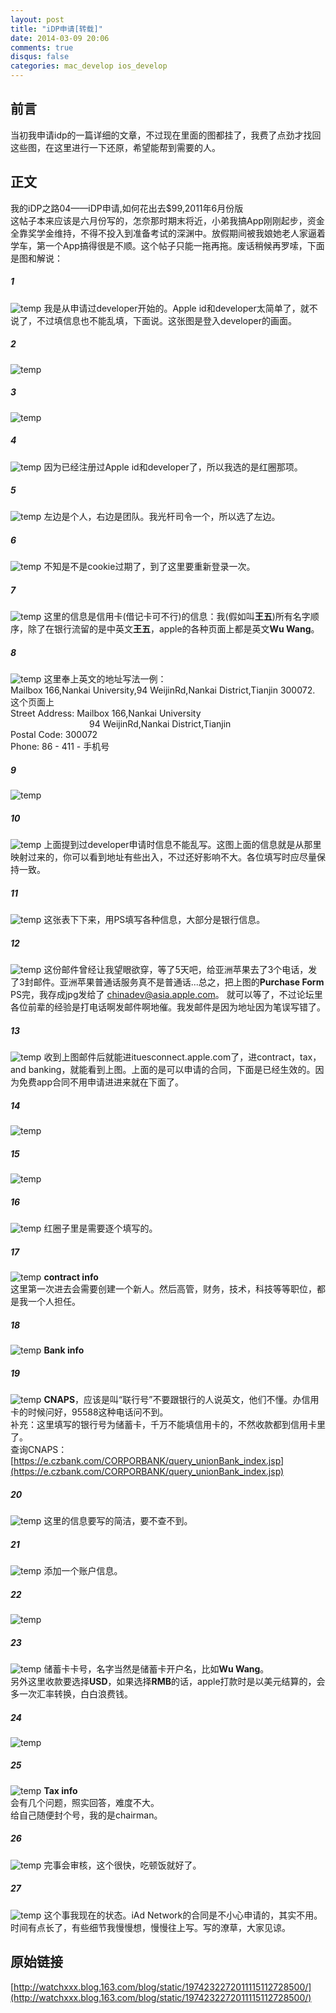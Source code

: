 ```yaml
---
layout: post
title: "iDP申请[转载]"
date: 2014-03-09 20:06
comments: true
disqus: false
categories: mac_develop ios_develop
---
```

## 前言
当初我申请idp的一篇详细的文章，不过现在里面的图都挂了，我费了点劲才找回这些图，在这里进行一下还原，希望能帮到需要的人。

## 正文
我的iDP之路04——iDP申请,如何花出去$99,2011年6月份版   
这帖子本来应该是六月份写的，怎奈那时期末将近，小弟我搞App刚刚起步，资金全靠奖学金维持，不得不投入到准备考试的深渊中。放假期间被我娘她老人家逼着学车，第一个App搞得很是不顺。这个帖子只能一拖再拖。废话稍候再罗嗦，下面是图和解说： 
<!-- more -->
##### 1 
![temp](/images/2014/03/09/01.png)
我是从申请过developer开始的。Apple id和developer太简单了，就不说了，不过填信息也不能乱填，下面说。这张图是登入developer的画面。
##### 2
![temp](/images/2014/03/09/02.png)
##### 3
![temp](/images/2014/03/09/03.png)
##### 4
![temp](/images/2014/03/09/04.png)
因为已经注册过Apple id和developer了，所以我选的是红圈那项。 
##### 5
![temp](/images/2014/03/09/05.png)
左边是个人，右边是团队。我光杆司令一个，所以选了左边。 
##### 6
![temp](/images/2014/03/09/06.png)
不知是不是cookie过期了，到了这里要重新登录一次。 
##### 7
![temp](/images/2014/03/09/07.png)
这里的信息是信用卡(借记卡可不行)的信息：我(假如叫**王五**)所有名字顺序，除了在银行流留的是中英文**王五**，apple的各种页面上都是英文**Wu Wang**。 
##### 8
![temp](/images/2014/03/09/08.png)
这里奉上英文的地址写法一例：   
Mailbox 166,Nankai University,94 WeijinRd,Nankai District,Tianjin 300072.    
这个页面上    
Street Address: Mailbox 166,Nankai University    
&nbsp;&nbsp;&nbsp;&nbsp;&nbsp;&nbsp;&nbsp;&nbsp;&nbsp;&nbsp;&nbsp;&nbsp;&nbsp;
&nbsp;&nbsp;&nbsp;&nbsp;&nbsp;&nbsp;&nbsp;&nbsp;&nbsp;&nbsp;&nbsp;&nbsp;&nbsp;
&nbsp;&nbsp;&nbsp;&nbsp;94 WeijinRd,Nankai District,Tianjin    
Postal Code: 300072    
Phone: 86 - 411 - 手机号
##### 9
![temp](/images/2014/03/09/09.png)
##### 10
![temp](/images/2014/03/09/10.png)
上面提到过developer申请时信息不能乱写。这图上面的信息就是从那里映射过来的，你可以看到地址有些出入，不过还好影响不大。各位填写时应尽量保持一致。
##### 11
![temp](/images/2014/03/09/11.png)
这张表下下来，用PS填写各种信息，大部分是银行信息。 
##### 12
![temp](/images/2014/03/09/12.png)
这份邮件曾经让我望眼欲穿，等了5天吧，给亚洲苹果去了3个电话，发了3封邮件。亚洲苹果普通话服务真不是普通话...总之，把上图的**Purchase Form** PS完，我存成jpg发给了 
<font color=red>chinadev@asia.apple.com</font>。
就可以等了，不过论坛里各位前辈的经验是打电话啊发邮件啊地催。我发邮件是因为地址因为笔误写错了。
##### 13
![temp](/images/2014/03/09/13.png)
收到上图邮件后就能进ituesconnect.apple.com了，进contract，tax，and banking，就能看到上图。上面的是可以申请的合同，下面是已经生效的。因为免费app合同不用申请进进来就在下面了。
##### 14
![temp](/images/2014/03/09/14.png)
##### 15
![temp](/images/2014/03/09/15.png)
##### 16
![temp](/images/2014/03/09/16.png)
红圈子里是需要逐个填写的。
##### 17
![temp](/images/2014/03/09/17.png)
**contract info**    
这里第一次进去会需要创建一个新人。然后高管，财务，技术，科技等等职位，都是我一个人担任。
##### 18
![temp](/images/2014/03/09/18.png)
**Bank info**
##### 19
![temp](/images/2014/03/09/19.png)
**CNAPS**，应该是叫“联行号”不要跟银行的人说英文，他们不懂。办信用卡的时候问好，95588这种电话问不到。   
补充：这里填写的银行号为储蓄卡，千万不能填信用卡的，不然收款都到信用卡里了。   
查询CNAPS：[https://e.czbank.com/CORPORBANK/query_unionBank_index.jsp](https://e.czbank.com/CORPORBANK/query_unionBank_index.jsp)
##### 20
![temp](/images/2014/03/09/20.png)
这里的信息要写的简洁，要不查不到。 
##### 21
![temp](/images/2014/03/09/21.png)
添加一个账户信息。 
##### 22
![temp](/images/2014/03/09/22.png)
##### 23
![temp](/images/2014/03/09/23.png)
储蓄卡卡号，名字当然是储蓄卡开户名，比如**Wu Wang**。    
另外这里收款要选择**USD**，如果选择**RMB**的话，apple打款时是以美元结算的，会多一次汇率转换，白白浪费钱。
##### 24
![temp](/images/2014/03/09/24.png)
##### 25
![temp](/images/2014/03/09/25.png)
**Tax info**    
会有几个问题，照实回答，难度不大。    
给自己随便封个号，我的是chairman。 
##### 26
![temp](/images/2014/03/09/26.png)
完事会审核，这个很快，吃顿饭就好了。 
##### 27
![temp](/images/2014/03/09/27.png)
这个事我现在的状态。iAd Network的合同是不小心申请的，其实不用。 
时间有点长了，有些细节我慢慢想，慢慢往上写。写的潦草，大家见谅。 

## 原始链接
[http://watchxxx.blog.163.com/blog/static/1974232272011115112728500/](http://watchxxx.blog.163.com/blog/static/1974232272011115112728500/)